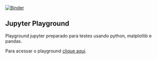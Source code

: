 [![Binder](https://mybinder.org/badge_logo.svg)](https://mybinder.org/v2/gh/HueHueBR/jupyter-playground/master)

Jupyter Playground
---

Playground jupyter preparado para testes usando python, matplotlib e pandas.

Para acessar o playground [clique aqui](https://mybinder.org/v2/gh/HueHueBR/jupyter-playground/master).


